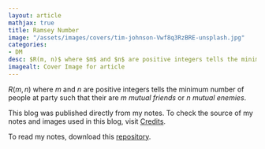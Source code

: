 ```yaml
---
layout: article
mathjax: true
title: Ramsey Number
image: "/assets/images/covers/tim-johnson-Vwf8q3RzBRE-unsplash.jpg"
categories:
- DM
desc: $R(m, n)$ where $m$ and $n$ are positive integers tells the minimum number of people at party such that their are $m$ mutual friends or $n$ mutual enemies. 
imagealt: Cover Image for article
---
```


$R(m, n)$ where $m$ and $n$ are positive integers tells the minimum number of people at party such that their are $m$ *mutual friends* or $n$ *mutual enemies*.

























































































































































































































































































































































































































This blog was published directly from my notes.
To check the source of my notes and images used in this blog, visit <a href="/credits.html" target="_blank">Credits</a>.

To read my notes, download this <a href="https://github.com/bovem/CS" target="blank">repository</a>.